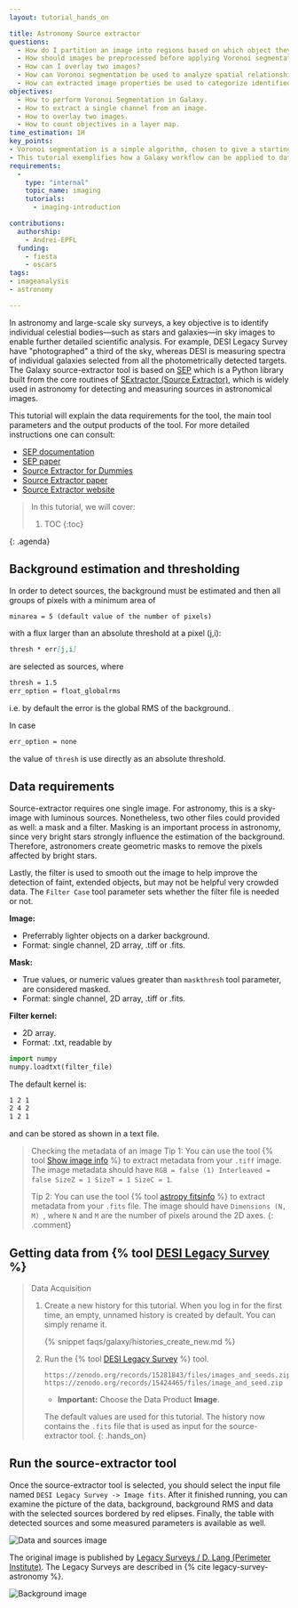 ```yaml
---
layout: tutorial_hands_on

title: Astronomy Source extractor
questions:
  - How do I partition an image into regions based on which object they are nearest to (Voronoi segmentation)?
  - How should images be preprocessed before applying Voronoi segmentation?
  - How can I overlay two images?
  - How can Voronoi segmentation be used to analyze spatial relationships?
  - How can extracted image properties be used to categorize identified objects? 
objectives:
  - How to perform Voronoi Segmentation in Galaxy.
  - How to extract a single channel from an image. 
  - How to overlay two images. 
  - How to count objectives in a layer map. 
time_estimation: 1H
key_points:
- Voronoi segmentation is a simple algorithm, chosen to give a starting point for working with image segmentation. 
- This tutorial exemplifies how a Galaxy workflow can be applied to data from several different domains. 
requirements:
  -
    type: "internal"
    topic_name: imaging
    tutorials:
      - imaging-introduction

contributions:
  authorship:
    - Andrei-EPFL
  funding:
    - fiesta
    - oscars
tags:
- imageanalysis
- astronomy

---
```


In astronomy and large-scale sky surveys, a key objective is to identify individual celestial bodies—such as stars and galaxies—in sky images to enable further detailed scientific analysis. For example, DESI Legacy Survey have "photographed" a third of the sky, whereas DESI is measuring spectra of individual galaxies selected from all the photometrically detected targets.
The Galaxy source-extractor tool is based on [SEP](https://sep.readthedocs.io/en/stable/index.html) which is a Python library built from the core routines of [SExtractor (Source Extractor)](https://www.astromatic.net/software/sextractor/), which is widely used in astronomy for detecting and measuring sources in astronomical images. 

This tutorial will explain the data requirements for the tool, the main tool parameters and the output products of the tool. For more detailed instructions one can consult:
-  [SEP documentation](https://sep.readthedocs.io/en/v1.0.x/index.html)
-  [SEP paper](https://joss.theoj.org/papers/10.21105/joss.00058)
-  [Source Extractor for Dummies](https://arxiv.org/abs/astro-ph/0512139)
-  [Source Extractor paper](https://ui.adsabs.harvard.edu/abs/1996A%26AS..117..393B/abstract)
-  [Source Extractor website](https://www.astromatic.net/software/sextractor/)


> <agenda-title></agenda-title>
>
> In this tutorial, we will cover:
>
> 1. TOC
> {:toc}
>
{: .agenda}


## Background estimation and thresholding

In order to detect sources, the background must be estimated and then all groups of pixels with a minimum area of
```markdown
minarea = 5 (default value of the number of pixels)
```
 with a flux larger than an absolute threshold at a pixel (j,i):
```markdown
thresh * err[j,i]
```
are selected as sources, where 
```markdown
thresh = 1.5
err_option = float_globalrms
```
i.e. by default the error is the global RMS of the background.

In case
```markdown
err_option = none
```
the value of ```thresh``` is use directly as an absolute threshold.


## Data requirements 
Source-extractor requires one single image. For astronomy, this is a sky-image with luminous sources. Nonetheless, two other files could provided as well: a mask and a filter. Masking is an important process in astronomy, since very bright stars strongly influence the estimation of the background. Therefore, astronomers create geometric masks to remove the pixels affected by bright stars. 

Lastly, the filter is used to smooth out the image to help improve the detection of faint, extended objects, but may not be helpful very crowded data. The ```Filter Case``` tool parameter sets whether the filter file is needed or not.


**Image:** 
- Preferrably lighter objects on a darker background.
- Format: single channel, 2D array, .tiff or .fits. 

**Mask:** 
- True values, or numeric values greater than ```maskthresh``` tool parameter, are considered masked.
- Format: single channel, 2D array, .tiff or .fits. 

**Filter kernel:** 
- 2D array.
- Format: .txt, readable by
```python
import numpy
numpy.loadtxt(filter_file)
```
The default kernel is:
```markdown
1 2 1
2 4 2
1 2 1
```
and can be stored as shown in a text file.

> <comment-title> Checking the metadata of an image </comment-title>
> Tip 1: You can use the tool {% tool [Show image info](toolshed.g2.bx.psu.edu/repos/imgteam/image_info/ip_imageinfo/5.7.1+galaxy1) %} to extract metadata from your ```.tiff``` image. The image metadata should have
> ``` RGB = false (1) Interleaved = false SizeZ = 1 SizeT = 1 SizeC = 1 ```.
>
> Tip 2: You can use the tool {% tool [astropy fitsinfo](toolshed.g2.bx.psu.edu/repos/astroteam/astropy_fitsinfo/astropy_fitsinfo/0.2.0+galaxy2) %} to extract metadata from your ```.fits``` file. The image should have ```Dimensions (N, M) ```, where ```N``` and ```M``` are the number of pixels around the 2D axes. 
{: .comment}


## Getting data from {% tool [DESI Legacy Survey](toolshed.g2.bx.psu.edu/repos/astroteam/desi_legacy_survey_astro_tool/desi_legacy_survey_astro_tool/0.0.2+galaxy0) %}
> <hands-on-title> Data Acquisition </hands-on-title>
>
> 1. Create a new history for this tutorial. When you log in for the first time, an empty, unnamed history is created by default. You can simply rename it.
> 
>    {% snippet faqs/galaxy/histories_create_new.md %}
> 
> 2. Run the {% tool [DESI Legacy Survey](toolshed.g2.bx.psu.edu/repos/astroteam/desi_legacy_survey_astro_tool/desi_legacy_survey_astro_tool/0.0.2+galaxy0) %} tool. 
> 
>    ```
>    https://zenodo.org/records/15281843/files/images_and_seeds.zip
>    https://zenodo.org/records/15424465/files/image_and_seed.zip
>    ```
> 
>    - **Important:** Choose the Data Product **Image**.
> 
>    The default values are used for this tutorial.
>    The history now contains the ```.fits``` file that is used as input for the source-extractor tool.
{: .hands_on}


## Run the source-extractor tool

Once the source-extractor tool is selected, you should select the input file named ``` DESI Legacy Survey -> Image fits ```. After it finished running, you can examine the picture of the data, background, background RMS and data with the selected sources bordered by red elipses. Finally, the table with detected sources and some measured parameters is available as well.

![Data and sources image](../../images/astronomy-source-extractor/source-extractor_data_sources_no_mask.png "Data and detected sources image.")

The original image is published by [Legacy Surveys / D. Lang (Perimeter Institute)](https://www.legacysurvey.org/acknowledgment/). The Legacy Surveys are described in {% cite legacy-survey-astronomy %}.

![Background image](../../images/astronomy-source-extractor/source-extractor_background_no_mask.png "Background image.")


